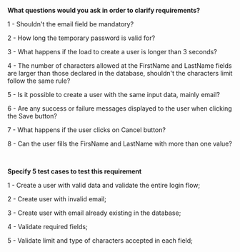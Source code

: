 
 
**What questions would you ask in order to clarify requirements?**


1 - Shouldn't the email field be mandatory?

2 - How long the temporary password is valid for?

3 - What happens if the load to create a user is longer than 3 seconds?

4 - The number of characters allowed at the FirstName and LastName fields are larger than those declared in the database, shouldn't the characters limit follow the same rule?

5 - Is it possible to create a user with the same input data, mainly email?

6 - Are any success or failure messages displayed to the user when clicking the Save button?

7 - What happens if the user clicks on Cancel button?

8 - Can the user fills the FirsName and LastName with more than one value?  

<br /> 



**Specify 5 test cases to test this requirement**


1 - Create a user with valid data and validate the entire login flow;

2 - Create user with invalid email;

3 - Create user with email already existing in the database;

4 - Validate required fields;

5 - Validate limit and type of characters accepted in each field;
